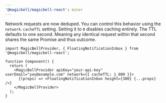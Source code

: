 ```yaml
---
'@magicbell/magicbell-react': minor
---
```


Network requests are now deduped. You can control this behavior using the
`network.cacheTTL` setting. Setting it to `0` disables caching entirely. The TTL
defaults to one second. Meaning any identical request within that second shares
the same Promise and thus outcome.

```tsx
import MagicBellProvider, { FloatingNotificationInbox } from '@magicbell/magicbell-react';

function Component() {
  return (
    <MagicBellProvider apiKey="your-api-key" userEmail="you@example.com" network={{ cacheTTL: 1_000 }}>
      {(props) => <FloatingNotificationInbox height={300} {...props} />}
    </MagicBellProvider>
  );
}
```
